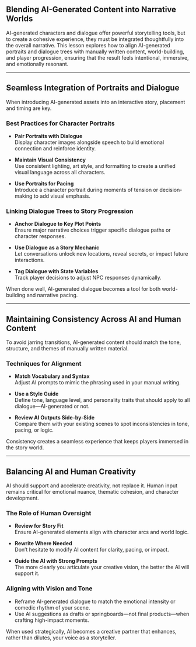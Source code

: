## Blending AI-Generated Content into Narrative Worlds

AI-generated characters and dialogue offer powerful storytelling tools, but to create a cohesive experience, they must be integrated thoughtfully into the overall narrative. This lesson explores how to align AI-generated portraits and dialogue trees with manually written content, world-building, and player progression, ensuring that the result feels intentional, immersive, and emotionally resonant.

---

## Seamless Integration of Portraits and Dialogue

When introducing AI-generated assets into an interactive story, placement and timing are key.

### Best Practices for Character Portraits

- **Pair Portraits with Dialogue**  
  Display character images alongside speech to build emotional connection and reinforce identity.

- **Maintain Visual Consistency**  
  Use consistent lighting, art style, and formatting to create a unified visual language across all characters.

- **Use Portraits for Pacing**  
  Introduce a character portrait during moments of tension or decision-making to add visual emphasis.

### Linking Dialogue Trees to Story Progression

- **Anchor Dialogue to Key Plot Points**  
  Ensure major narrative choices trigger specific dialogue paths or character responses.

- **Use Dialogue as a Story Mechanic**  
  Let conversations unlock new locations, reveal secrets, or impact future interactions.

- **Tag Dialogue with State Variables**  
  Track player decisions to adjust NPC responses dynamically.

When done well, AI-generated dialogue becomes a tool for both world-building and narrative pacing.

---

## Maintaining Consistency Across AI and Human Content

To avoid jarring transitions, AI-generated content should match the tone, structure, and themes of manually written material.

### Techniques for Alignment

- **Match Vocabulary and Syntax**  
  Adjust AI prompts to mimic the phrasing used in your manual writing.

- **Use a Style Guide**  
  Define tone, language level, and personality traits that should apply to all dialogue—AI-generated or not.

- **Review AI Outputs Side-by-Side**  
  Compare them with your existing scenes to spot inconsistencies in tone, pacing, or logic.

Consistency creates a seamless experience that keeps players immersed in the story world.

---

## Balancing AI and Human Creativity

AI should support and accelerate creativity, not replace it. Human input remains critical for emotional nuance, thematic cohesion, and character development.

### The Role of Human Oversight

- **Review for Story Fit**  
  Ensure AI-generated elements align with character arcs and world logic.

- **Rewrite Where Needed**  
  Don’t hesitate to modify AI content for clarity, pacing, or impact.

- **Guide the AI with Strong Prompts**  
  The more clearly you articulate your creative vision, the better the AI will support it.

### Aligning with Vision and Tone

- Reframe AI-generated dialogue to match the emotional intensity or comedic rhythm of your scene.
- Use AI suggestions as drafts or springboards—not final products—when crafting high-impact moments.

When used strategically, AI becomes a creative partner that enhances, rather than dilutes, your voice as a storyteller.
